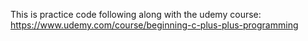 This is practice code following along with the udemy course:
https://www.udemy.com/course/beginning-c-plus-plus-programming
